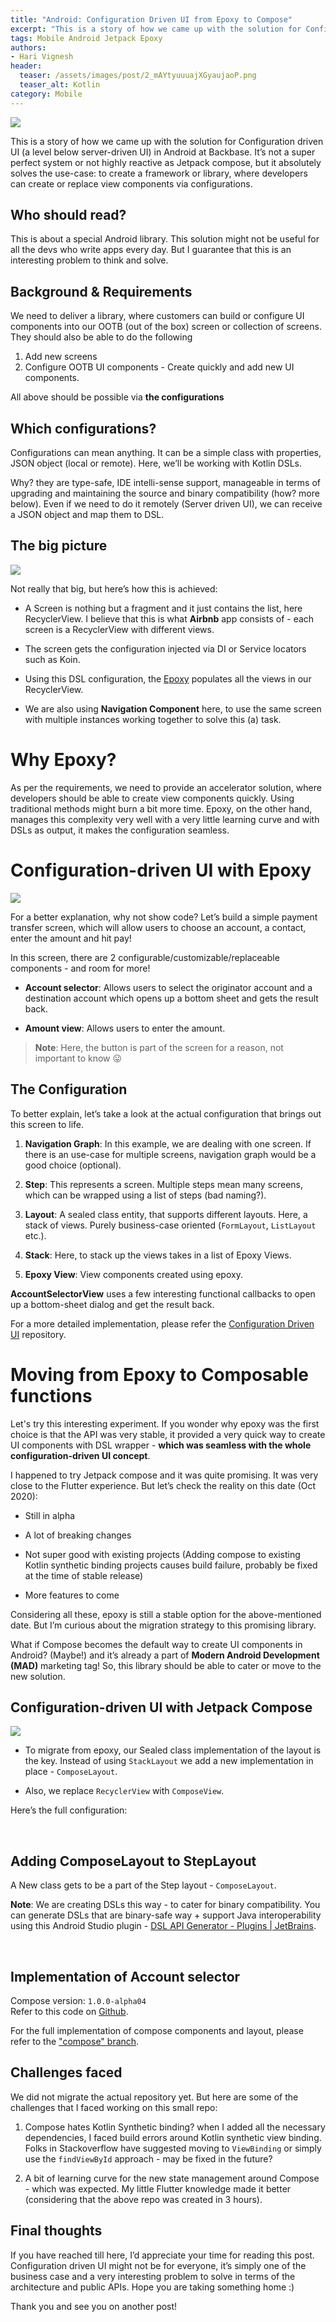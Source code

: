```yaml
---
title: "Android: Configuration Driven UI from Epoxy to Compose"
excerpt: "This is a story of how we came up with the solution for Configuration driven UI (a level below server-driven UI) in Android at Backbase."
tags: Mobile Android Jetpack Epoxy
authors:
- Hari Vignesh
header:
  teaser: /assets/images/post/2_mAYtyuuuajXGyaujaoP.png
  teaser_alt: Kotlin
category: Mobile
---
```


![](/assets/images/post/2_678ajYYaik18GyxVFa.png)

This is a story of how we came up with the solution for Configuration driven UI (a level below server-driven UI) in Android at Backbase. It’s not a super perfect system or not highly reactive as Jetpack compose, but it absolutely solves the use-case: to create a framework or library, where developers can create or replace view components via configurations.

## **Who should read?**

This is about a special Android library. This solution might not be useful for all the devs who write apps every day. But I guarantee that this is an interesting problem to think and solve.

## **Background & Requirements**

We need to deliver a library, where customers can build or configure UI components into our OOTB (out of the box) screen or collection of screens. They should also be able to do the following

1. Add new screens
2. Configure OOTB UI components - Create quickly and add new UI components.

All above should be possible via **the configurations**

## **Which configurations?**

Configurations can mean anything. It can be a simple class with properties, JSON object (local or remote). Here, we’ll be working with Kotlin DSLs.

Why? they are type-safe, IDE intelli-sense support, manageable in terms of upgrading and maintaining the source and binary compatibility (how? more below). Even if we need to do it remotely (Server driven UI), we can receive a JSON object and map them to DSL.

## **The big picture**

![](/assets/images/post/2_XHya6aMkqGtYUjSAD.png)

Not really that big, but here’s how this is achieved:

* A Screen is nothing but a fragment and it just contains the list, here RecyclerView. I believe that this is what **Airbnb** app consists of - each screen is a RecyclerView with different views.

* The screen gets the configuration injected via DI or Service locators such as Koin.

* Using this DSL configuration, the [Epoxy](https://github.com/airbnb/epoxy) populates all the views in our RecyclerView.

* We are also using **Navigation Component** here, to use the same screen with multiple instances working together to solve this (a) task.

# **Why Epoxy?**

As per the requirements, we need to provide an accelerator solution, where developers should be able to create view components quickly. Using traditional methods might burn a bit more time. Epoxy, on the other hand, manages this complexity very well with a very little learning curve and with DSLs as output, it makes the configuration seamless.

# **Configuration-driven UI with Epoxy**

![](/assets/images/post/2_TGUBANjniuayIUTIYOPahJN.png)

For a better explanation, why not show code? Let’s build a simple payment transfer screen, which will allow users to choose an account, a contact, enter the amount and hit pay!

In this screen, there are 2 configurable/customizable/replaceable components - and room for more!

* **Account selector**: Allows users to select the originator account and a destination account which opens up a bottom sheet and gets the result back.

* **Amount view**: Allows users to enter the amount.

> **Note**: Here, the button is part of the screen for a reason, not important to know 😛

## **The Configuration**

To better explain, let’s take a look at the actual configuration that brings out this screen to life.

<script src="https://gist.github.com/arthurpalves/cc93e720a57a896b0186dceb177f3886.js"></script>

1. **Navigation Graph**: In this example, we are dealing with one screen. If there is an use-case for multiple screens, navigation graph would be a good choice (optional).

2. **Step**: This represents a screen. Multiple steps mean many screens, which can be wrapped using a list of steps (bad naming?).

3. **Layout**: A sealed class entity, that supports different layouts. Here, a stack of views. Purely business-case oriented (`FormLayout`, `ListLayout` etc.).

4. **Stack**: Here, to stack up the views takes in a list of Epoxy Views.

5. **Epoxy View**: View components created using epoxy.

**AccountSelectorView** uses a few interesting functional callbacks to open up a bottom-sheet dialog and get the result back.

For a more detailed implementation, please refer the [Configuration Driven UI](https://github.com/Hariofspades/configuration-driven-ui) repository.

# **Moving from Epoxy to Composable functions**

Let's try this interesting experiment. If you wonder why epoxy was the first choice is that the API was very stable, it provided a very quick way to create UI components with DSL wrapper - **which was seamless with the whole configuration-driven UI concept**.

I happened to try Jetpack compose and it was quite promising. It was very close to the Flutter experience. But let’s check the reality on this date (Oct 2020):

* Still in alpha

* A lot of breaking changes

* Not super good with existing projects (Adding compose to existing Kotlin synthetic binding projects causes build failure, probably be fixed at the time of stable release)

* More features to come

Considering all these, epoxy is still a stable option for the above-mentioned date. But I’m curious about the migration strategy to this promising library.

What if Compose becomes the default way to create UI components in Android? (Maybe!) and it’s already a part of **Modern Android Development (MAD)** marketing tag! So, this library should be able to cater or move to the new solution.

## **Configuration-driven UI with Jetpack Compose**

![](/assets/images/post/2_YbhKAUOMxx5167A.png)

* To migrate from epoxy, our Sealed class implementation of the layout is the key. Instead of using `StackLayout` we add a new implementation in place - `ComposeLayout`.

* Also, we replace `RecyclerView` with `ComposeView`.

Here’s the full configuration:

<script src="https://gist.github.com/arthurpalves/e5e9c375e4550dbb8f7ca0dc32e0e86b.js"></script><br/>

## **Adding ComposeLayout to StepLayout**

A New class gets to be a part of the Step layout - `ComposeLayout`.

**Note**: We are creating DSLs this way - to cater for binary compatibility. You can generate DSLs that are binary-safe way + support Java interoperability using this Android Studio plugin - [DSL API Generator - Plugins \| JetBrains](https://plugins.jetbrains.com/plugin/14386-dsl-api-generator).

<script src="https://gist.github.com/arthurpalves/1fa853f9b4c3239a7909578a91b34ba5.js"></script><br/>



## **Implementation of Account selector**

Compose version: `1.0.0-alpha04`<br/>
Refer to this code on [Github](https://github.com/Hariofspades/configuration-driven-ui/blob/compose/app/src/main/java/dev/harivignesh/configuration/ui/compose/ComposeAccountSelector.kt).

<script src="https://gist.github.com/arthurpalves/8bb673bcde450456a28786f58a89e016.js"></script>

For the full implementation of compose components and layout, please refer to the ["compose" branch](https://github.com/Hariofspades/configuration-driven-ui/tree/compose).

## **Challenges faced**

We did not migrate the actual repository yet. But here are some of the challenges that I faced working on this small repo:

1. Compose hates Kotlin Synthetic binding? when I added all the necessary dependencies, I faced build errors around Kotlin synthetic view binding. Folks in Stackoverflow have suggested moving to `ViewBinding` or simply use the `findViewById` approach - may be fixed in the future?

2. A bit of learning curve for the new state management around Compose - which was expected. My little Flutter knowledge made it better (considering that the above repo was created in 3 hours).

## **Final thoughts**

If you have reached till here, I’d appreciate your time for reading this post. Configuration driven UI might not be for everyone, it’s simply one of the business case and a very interesting problem to solve in terms of the architecture and public APIs. Hope you are taking something home :)

Thank you and see you on another post!










